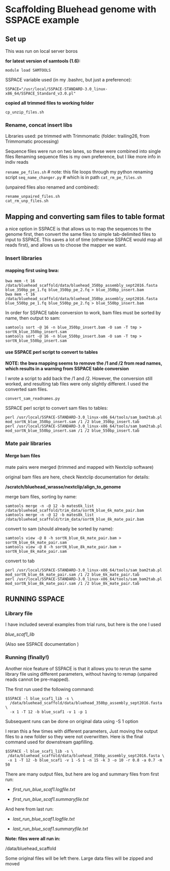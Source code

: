 # Scaffolding Bluehead genome with SSPACE example

## Set up 

This was run on local server boros

**for latest version of samtools (1.6):**

`module load SAMTOOLS`

SSPACE variable used (in my .bashrc, but just a preference):

`SSPACE="/usr/local/SSPACE-STANDARD-3.0_linux-x86_64/SSPACE_Standard_v3.0.pl"`

**copied all trimmed files to working folder**

`cp_unzip_files.sh`

### Rename, concat insert libs

Libraries used: pe trimmed with Trimmomatic (folder: trailing26, from Trimmomatic processing)

Sequence files were run on two lanes, so these were combined into single files Renaming sequence files is my own preference, but I like more info in indiv reads

`rename_pe_files.sh` # note: this file loops through my python renaming script `seq_name_changer.py` # which is in path
`cat_rm_pe_files.sh`

(unpaired files also renamed and combined):

```
rename_unpaired_files.sh
cat_rm_unp_files.sh
```

## Mapping and converting sam files to table format

a nice option in SSPACE is that allows us to map the sequences to the genome first, then convert the same files to simple tab-delimited files to input to SSPACE. This saves a lot  of time (otherwise SSPACE would map all reads first), and allows us to choose the mapper we want.

### Insert libraries

#### mapping first using bwa:

```
bwa mem -t 16 /data/bluehead_scaffold/data/bluehead_350bp_assembly_sept2016.fasta blue_350bp_pe_1.fq blue_350bp_pe_2.fq > blue_350bp_insert.bam
bwa mem -t 16 /data/bluehead_scaffold/data/bluehead_350bp_assembly_sept2016.fasta blue_550bp_pe_1.fq blue_550bp_pe_2.fq > blue_550bp_insert.bam
```

In order for SSPACE table conversion to work, bam files must be sorted by name, then output to sam:
```
samtools sort -@ 16 -n blue_350bp_insert.bam -O sam -T tmp > sortN_blue_350bp_insert.sam
samtools sort -@ 16 -n blue_550bp_insert.bam -O sam -T tmp > sortN_blue_550bp_insert.sam
```

#### use SSPACE perl script to convert to tables

**NOTE: the bwa mapping seems to remove the /1 and /2 from read names, which results in a warning from SSPACE table conversion**

I wrote a script to add back the /1 and /2. However, the conversion still worked, and resulting tab files were only slightly different. I used the converted sam files.

`convert_sam_readnames.py `

SSPACE perl script to convert sam files to tables: 

```
perl /usr/local/SSPACE-STANDARD-3.0_linux-x86_64/tools/sam_bam2tab.pl mod_sortN_blue_350bp_insert.sam /1 /2 blue_350bp_insert.tab
perl /usr/local/SSPACE-STANDARD-3.0_linux-x86_64/tools/sam_bam2tab.pl mod_sortN_blue_550bp_insert.sam /1 /2 blue_550bp_insert.tab
```

### Mate pair libraries

#### Merge bam files

mate pairs were merged (trimmed and mapped with Nextclip software)

original bam files are here, check Nextclip documentation for details:

**/scratch/bluehead_wrasse/nextclip/align_to_genome**

merge bam files, sorting by name:
```
samtools merge -n -@ 12 -b mates6k_list /data/bluehead_scaffold/trim_data/sortN_blue_6k_mate_pair.bam
samtools merge -n -@ 12 -b mates8k_list /data/bluehead_scaffold/trim_data/sortN_blue_8k_mate_pair.bam
```

convert to sam (should already be sorted by name):
```
samtools view -@ 8 -h sortN_blue_6k_mate_pair.bam > sortN_blue_6k_mate_pair.sam
samtools view -@ 8 -h sortN_blue_8k_mate_pair.bam > sortN_blue_8k_mate_pair.sam
```

convert to tab
```
perl /usr/local/SSPACE-STANDARD-3.0_linux-x86_64/tools/sam_bam2tab.pl mod_sortN_blue_6k_mate_pair.sam /1 /2 blue_6k_mate_pair.tab
perl /usr/local/SSPACE-STANDARD-3.0_linux-x86_64/tools/sam_bam2tab.pl mod_sortN_blue_8k_mate_pair.sam /1 /2 blue_8k_mate_pair.tab
```

## RUNNING SSPACE


### Library file

I have included several examples from trial runs, but here is the one I used

*blue_scaf1_lib*

(Also see SSPACE documentation )

### Running (finally!)

Another nice feature of SSPACE is that it allows you to rerun the same library file using different parameters, without having to remap (unpaired reads cannot be pre-mapped).

The first run used the following command:
```
$SSPACE -l blue_scaf1_lib -s \
  /data/bluehead_scaffold/data/bluehead_350bp_assembly_sept2016.fasta \
  -x 1 -T 12 -b blue_scaf1 -v 1 -p 1
```

Subsequent runs can be done on original data using -S 1 option

I reran this a few times with different parameters, Just moving the output files to a new folder so they were not overwritten. Here is the final command used for downstream gapfilling.
```
$SSPACE -l blue_scaf1_lib -s \
 /data/bluehead_scaffold/data/bluehead_350bp_assembly_sept2016.fasta \
 -x 1 -T 12 -b blue_scaf1 -v 1 -S 1 -n 15 -k 3 -o 10 -r 0.8 -a 0.7 -m 50
```

There are many output files, but here are log and summary files from first run:

* *first_run_blue_scaf1.logfile.txt*

* *first_run_blue_scaf1.summaryfile.txt*

And here from last run:

* *last_run_blue_scaf1.logfile.txt*

* *last_run_blue_scaf1.summaryfile.txt*


**Note: files were all run in:**

/data/bluehead_scaffold

Some original files will be left there. Large data files will be zipped and moved




